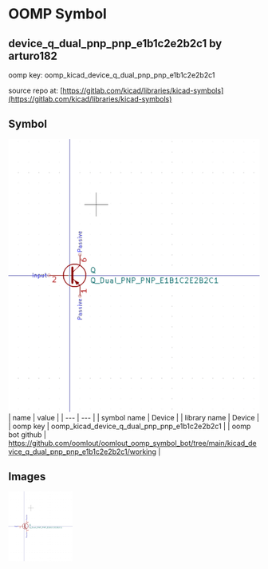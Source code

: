 # OOMP Symbol  
## device_q_dual_pnp_pnp_e1b1c2e2b2c1  by arturo182  
  
oomp key: oomp_kicad_device_q_dual_pnp_pnp_e1b1c2e2b2c1  
  
source repo at: [https://gitlab.com/kicad/libraries/kicad-symbols](https://gitlab.com/kicad/libraries/kicad-symbols)  
## Symbol  
  
[![working.png](working_600.png)](working.png)  
| name | value | 
| --- | --- | 
| symbol name | Device | 
| library name | Device | 
| oomp key | oomp_kicad_device_q_dual_pnp_pnp_e1b1c2e2b2c1 | 
| oomp bot github | https://github.com/oomlout/oomlout_oomp_symbol_bot/tree/main/kicad_device_q_dual_pnp_pnp_e1b1c2e2b2c1/working | 
## Images  
  
[![working.png](working_140.png)](working.png)  

